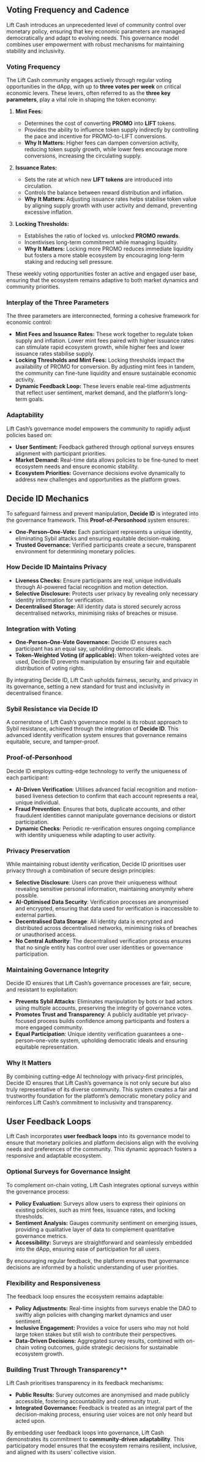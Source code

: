 ## Voting Frequency and Cadence

Lift Cash introduces an unprecedented level of community control over monetary policy, ensuring that key economic parameters are managed democratically and adapt to evolving needs. This governance model combines user empowerment with robust mechanisms for maintaining stability and inclusivity.

### Voting Frequency

The Lift Cash community engages actively through regular voting opportunities in the dApp, with up to **three votes per week** on critical economic levers. These levers, often referred to as the **three key parameters**, play a vital role in shaping the token economy:

1. **Mint Fees:**  
   - Determines the cost of converting **PROMO** into **LIFT** tokens.  
   - Provides the ability to influence token supply indirectly by controlling the pace and incentive for PROMO-to-LIFT conversions.  
   - **Why It Matters:** Higher fees can dampen conversion activity, reducing token supply growth, while lower fees encourage more conversions, increasing the circulating supply.

2. **Issuance Rates:**  
   - Sets the rate at which new **LIFT tokens** are introduced into circulation.  
   - Controls the balance between reward distribution and inflation.  
   - **Why It Matters:** Adjusting issuance rates helps stabilise token value by aligning supply growth with user activity and demand, preventing excessive inflation.

3. **Locking Thresholds:**  
   - Establishes the ratio of locked vs. unlocked **PROMO rewards**.  
   - Incentivises long-term commitment while managing liquidity.  
   - **Why It Matters:** Locking more PROMO reduces immediate liquidity but fosters a more stable ecosystem by encouraging long-term staking and reducing sell pressure.

These weekly voting opportunities foster an active and engaged user base, ensuring that the ecosystem remains adaptive to both market dynamics and community priorities.

### Interplay of the Three Parameters

The three parameters are interconnected, forming a cohesive framework for economic control:

- **Mint Fees and Issuance Rates:** These work together to regulate token supply and inflation. Lower mint fees paired with higher issuance rates can stimulate rapid ecosystem growth, while higher fees and lower issuance rates stabilise supply.
- **Locking Thresholds and Mint Fees:** Locking thresholds impact the availability of PROMO for conversion. By adjusting mint fees in tandem, the community can fine-tune liquidity and ensure sustainable economic activity.
- **Dynamic Feedback Loop:** These levers enable real-time adjustments that reflect user sentiment, market demand, and the platform’s long-term goals.

### Adaptability

Lift Cash’s governance model empowers the community to rapidly adjust policies based on:
  
- **User Sentiment:** Feedback gathered through optional surveys ensures alignment with participant priorities.  
- **Market Demand:** Real-time data allows policies to be fine-tuned to meet ecosystem needs and ensure economic stability.  
- **Ecosystem Priorities:** Governance decisions evolve dynamically to address new challenges and opportunities as the platform grows.


## Decide ID Mechanics

To safeguard fairness and prevent manipulation, **Decide ID** is integrated into the governance framework. This **Proof-of-Personhood** system ensures:
  
- **One-Person–One-Vote:** Each participant represents a unique identity, eliminating Sybil attacks and ensuring equitable decision-making.  
- **Trusted Governance:** Verified participants create a secure, transparent environment for determining monetary policies.  

### How Decide ID Maintains Privacy

- **Liveness Checks:** Ensure participants are real, unique individuals through AI-powered facial recognition and motion detection.  
- **Selective Disclosure:** Protects user privacy by revealing only necessary identity information for verification.  
- **Decentralised Storage:** All identity data is stored securely across decentralised networks, minimising risks of breaches or misuse.  

### Integration with Voting

- **One-Person–One-Vote Governance:** Decide ID ensures each participant has an equal say, upholding democratic ideals.  
- **Token-Weighted Voting (if applicable):** When token-weighted votes are used, Decide ID prevents manipulation by ensuring fair and equitable distribution of voting rights.  

By integrating Decide ID, Lift Cash upholds fairness, security, and privacy in its governance, setting a new standard for trust and inclusivity in decentralised finance.

### Sybil Resistance via Decide ID

A cornerstone of Lift Cash’s governance model is its robust approach to Sybil resistance, achieved through the integration of **Decide ID**. This advanced identity verification system ensures that governance remains equitable, secure, and tamper-proof.

### Proof-of-Personhood

Decide ID employs cutting-edge technology to verify the uniqueness of each participant:

- **AI-Driven Verification**: Utilises advanced facial recognition and motion-based liveness detection to confirm that each account represents a real, unique individual.
- **Fraud Prevention**: Ensures that bots, duplicate accounts, and other fraudulent identities cannot manipulate governance decisions or distort participation.
- **Dynamic Checks**: Periodic re-verification ensures ongoing compliance with identity uniqueness while adapting to user activity.

### Privacy Preservation

While maintaining robust identity verification, Decide ID prioritises user privacy through a combination of secure design principles:

- **Selective Disclosure**: Users can prove their uniqueness without revealing sensitive personal information, maintaining anonymity where possible.
- **AI-Optimised Data Security**: Verification processes are anonymised and encrypted, ensuring that data used for verification is inaccessible to external parties.
- **Decentralised Data Storage**: All identity data is encrypted and distributed across decentralised networks, minimising risks of breaches or unauthorised access.
- **No Central Authority**: The decentralised verification process ensures that no single entity has control over user identities or governance participation.

### Maintaining Governance Integrity

Decide ID ensures that Lift Cash’s governance processes are fair, secure, and resistant to exploitation:

- **Prevents Sybil Attacks**: Eliminates manipulation by bots or bad actors using multiple accounts, preserving the integrity of governance votes.
- **Promotes Trust and Transparency**: A publicly auditable yet privacy-focused process builds confidence among participants and fosters a more engaged community.
- **Equal Participation**: Unique identity verification guarantees a one-person–one-vote system, upholding democratic ideals and ensuring equitable representation.

### Why It Matters

By combining cutting-edge AI technology with privacy-first principles, Decide ID ensures that Lift Cash’s governance is not only secure but also truly representative of its diverse community. This system creates a fair and trustworthy foundation for the platform’s democratic monetary policy and reinforces Lift Cash’s commitment to inclusivity and transparency.

## User Feedback Loops

Lift Cash incorporates **user feedback loops** into its governance model to ensure that monetary policies and platform decisions align with the evolving needs and preferences of the community. This dynamic approach fosters a responsive and adaptable ecosystem.

### Optional Surveys for Governance Insight

To complement on-chain voting, Lift Cash integrates optional surveys within the governance process:
  
- **Policy Evaluation:** Surveys allow users to express their opinions on existing policies, such as mint fees, issuance rates, and locking thresholds.  
- **Sentiment Analysis:** Gauges community sentiment on emerging issues, providing a qualitative layer of data to complement quantitative governance metrics.  
- **Accessibility:** Surveys are straightforward and seamlessly embedded into the dApp, ensuring ease of participation for all users.

By encouraging regular feedback, the platform ensures that governance decisions are informed by a holistic understanding of user priorities.

### Flexibility and Responsiveness

The feedback loop ensures the ecosystem remains adaptable:
  
- **Policy Adjustments:** Real-time insights from surveys enable the DAO to swiftly align policies with changing market dynamics and user sentiment.  
- **Inclusive Engagement:** Provides a voice for users who may not hold large token stakes but still wish to contribute their perspectives.  
- **Data-Driven Decisions:** Aggregated survey results, combined with on-chain voting outcomes, guide strategic decisions for sustainable ecosystem growth.

### Building Trust Through Transparency**

Lift Cash prioritises transparency in its feedback mechanisms:
  
- **Public Results:** Survey outcomes are anonymised and made publicly accessible, fostering accountability and community trust.  
- **Integrated Governance:** Feedback is treated as an integral part of the decision-making process, ensuring user voices are not only heard but acted upon.  

By embedding user feedback loops into governance, Lift Cash demonstrates its commitment to **community-driven adaptability**. This participatory model ensures that the ecosystem remains resilient, inclusive, and aligned with its users' collective vision.